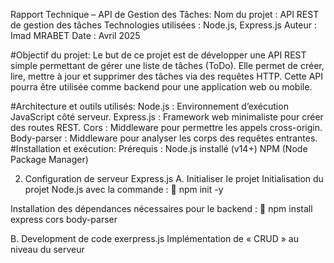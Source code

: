 Rapport Technique – API de Gestion des Tâches:
Nom du projet : API REST de gestion des tâches
Technologies utilisées : Node.js, Express.js
Auteur : Imad MRABET
Date : Avril 2025

#Objectif du projet:
    Le but de ce projet est de développer une API REST simple permettant de gérer une liste de tâches (ToDo). Elle permet de créer, lire, mettre à jour et supprimer des tâches via des requêtes HTTP. Cette API pourra être utilisée comme backend pour une application web ou mobile.

#Architecture et outils utilisés:
   Node.js : Environnement d’exécution JavaScript côté serveur.
   Express.js : Framework web minimaliste pour créer des routes REST.
   Cors : Middleware pour permettre les appels cross-origin.
   Body-parser : Middleware pour analyser les corps des requêtes entrantes.
#Installation et exécution:
   Prérequis :
   Node.js installé (v14+)
   NPM (Node Package Manager)


2.	Configuration de serveur Express.js
A.	Initialiser le projet
Initialisation du projet Node.js avec la commande :
	npm init -y


Installation des dépendances nécessaires pour le backend :
	npm install express cors body-parser

B.	Development de code exerpress.js
Implémentation de « CRUD » au niveau du serveur 




